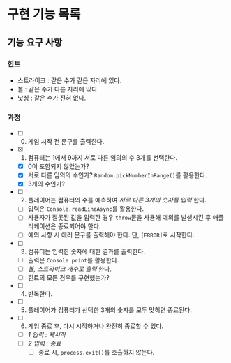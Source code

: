 # 구현 기능 목록

## 기능 요구 사항

### 힌트

- 스트라이크 : 같은 수가 같은 자리에 있다.
- 볼 : 같은 수가 다른 자리에 있다.
- 낫싱 : 같은 수가 전혀 없다.

### 과정

- [ ] 0. 게임 시작 전 문구를 출력한다.
- [x] 1. 컴퓨터는 1에서 9까지 서로 다른 임의의 수 3개를 선택한다.
  - [x] 0이 포함되지 않았는가?
  - [x] 서로 다른 임의의 수인가? `Random.pickNumberInRange()`를 활용한다.
  - [x] 3개의 수인가?
- [ ] 2. 플레이어는 컴퓨터의 수를 예측하여 _서로 다른 3개의 숫자를 입력_ 한다.
  - [ ] 입력은 `Console.readLineAsync`를 활용한다.
  - [ ] 사용자가 잘못된 값을 입력한 경우 `throw`문을 사용해 예외를 발생시킨 후 애플리케이션은 종료되어야 한다.
  - [ ] 예외 사항 시 에러 문구를 출력해야 한다. 단, `[ERROR]`로 시작한다.
- [ ] 3. 컴퓨터는 입력한 숫자에 대한 결과를 출력한다.
  - [ ] 출력은 `Console.print`를 활용한다.
  - [ ] _볼, 스트라이크 개수로 출력_ 한다.
  - [ ] 힌트의 모든 경우를 구현했는가?
- [ ] 4. 반복한다.
- [ ] 5. 플레이어가 컴퓨터가 선택한 3개의 숫자를 모두 맞히면 종료된다.
- [ ] 6. 게임 종료 후, 다시 시작하거나 완전히 종료할 수 있다.
  - [ ] _1 입력 : 재시작_
  - [ ] _2 입력 : 종료_
    - [ ] 종료 시, `process.exit()`를 호출하지 않는다.
